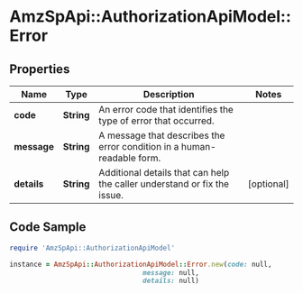 # AmzSpApi::AuthorizationApiModel::Error

## Properties

Name | Type | Description | Notes
------------ | ------------- | ------------- | -------------
**code** | **String** | An error code that identifies the type of error that occurred. | 
**message** | **String** | A message that describes the error condition in a human-readable form. | 
**details** | **String** | Additional details that can help the caller understand or fix the issue. | [optional] 

## Code Sample

```ruby
require 'AmzSpApi::AuthorizationApiModel'

instance = AmzSpApi::AuthorizationApiModel::Error.new(code: null,
                                 message: null,
                                 details: null)
```


